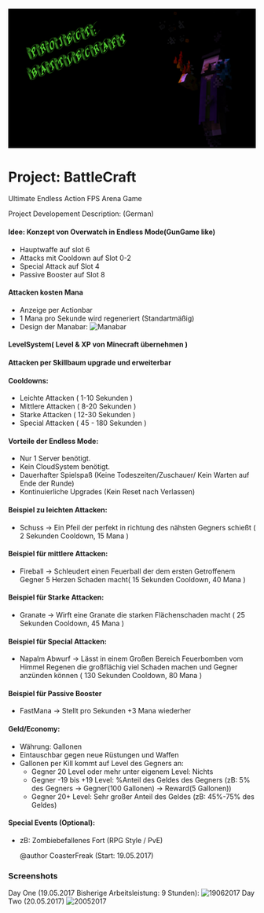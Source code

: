 ![Preview of BattleCraft](Project_BattleCraft.png)

# Project: BattleCraft
Ultimate Endless Action FPS Arena Game

Project Developement Description: (German)

#### Idee: Konzept von Overwatch in Endless Mode(GunGame like)
- Hauptwaffe auf slot 6
- Attacks mit Cooldown auf Slot 0-2
- Special Attack auf Slot 4
- Passive Booster auf Slot 8
  		
#### Attacken kosten Mana
- Anzeige per Actionbar
- 1 Mana pro Sekunde wird regeneriert (Standartmäßig)
- Design der Manabar: ![Manabar](https://image.prntscr.com/image/3e3047b357754395aae969ee53d8564d.png)

#### LevelSystem( Level & XP von Minecraft übernehmen )
  
#### Attacken per Skillbaum upgrade und erweiterbar
  		
  
#### Cooldowns:
- Leichte Attacken ( 1-10 Sekunden )
- Mittlere Attacken ( 8-20 Sekunden )
- Starke Attacken ( 12-30 Sekunden )
- Special Attacken ( 45 - 180 Sekunden )	
  
  
#### Vorteile der Endless Mode:
- Nur 1 Server benötigt.
- Kein CloudSystem benötigt.
- Dauerhafter Spielspaß (Keine Todeszeiten/Zuschauer/ Kein Warten auf Ende der Runde)
- Kontinuierliche Upgrades (Kein Reset nach Verlassen)
  		
  
#### Beispiel zu leichten Attacken:
- Schuss -> Ein Pfeil der perfekt in richtung des nähsten Gegners schießt ( 2 Sekunden Cooldown, 15 Mana )
  
#### Beispiel für mittlere Attacken:
- Fireball -> Schleudert einen Feuerball der dem ersten Getroffenem Gegner 5 Herzen Schaden macht( 15 Sekunden Cooldown, 40 Mana )

#### Beispiel für Starke Attacken:
- Granate -> Wirft eine Granate die starken Flächenschaden macht ( 25 Sekunden Cooldown, 45 Mana )
  
#### Beispiel für Special Attacken:
- Napalm Abwurf -> Lässt in einem Großen Bereich Feuerbomben vom Himmel Regenen die großflächig viel Schaden machen und Gegner anzünden können ( 130 Sekunden Cooldown, 80 Mana )
  
#### Beispiel für Passive Booster
- FastMana -> Stellt pro Sekunden +3 Mana wiederher

#### Geld/Economy:
- Währung: Gallonen
- Eintauschbar gegen neue Rüstungen und Waffen
- Gallonen per Kill kommt auf Level des Gegners an:
  - Gegner 20 Level oder mehr unter eigenem Level: Nichts
  - Gegner -19 bis +19 Level: %Anteil des Geldes des Gegners (zB: 5% des Gegners -> Gegner(100 Gallonen) -> Reward(5 Gallonen))
  - Gegner 20+ Level: Sehr großer Anteil des Geldes (zB: 45%-75% des Geldes)

#### Special Events (Optional):
- zB: Zombiebefallenes Fort (RPG Style / PvE)
  
  @author CoasterFreak (Start: 19.05.2017)
  
  
  
 
 
### Screenshots
Day One (19.05.2017 Bisherige Arbeitsleistung: 9 Stunden):
![19062017](https://image.prntscr.com/image/acd9965efcd04c808e6201fcbf538744.png)
Day Two (20.05.2017)
![20052017](https://image.prntscr.com/image/a93a02129b5046d3aa7340bd6bdb811c.png)
